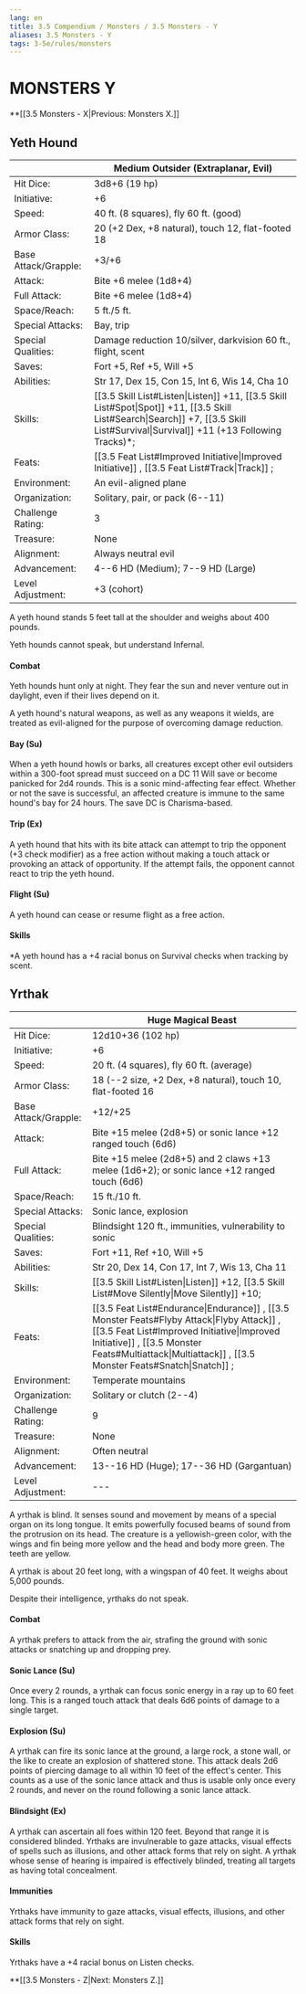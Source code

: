 ```yaml
---
lang: en
title: 3.5 Compendium / Monsters / 3.5 Monsters - Y
aliases: 3.5 Monsters - Y
tags: 3-5e/rules/monsters
---
```


# MONSTERS Y

**[[3.5 Monsters - X|Previous: Monsters X.]]

## Yeth Hound



|  | Medium Outsider (Extraplanar, Evil) | 
|---|---|
| Hit Dice: | 3d8+6 (19 hp) | 
| Initiative: | +6 | 
| Speed: | 40 ft. (8 squares), fly 60 ft. (good) | 
| Armor Class: | 20 (+2 Dex, +8 natural), touch 12, flat-footed 18 | 
| Base Attack/Grapple: | +3/+6 | 
| Attack: | Bite +6 melee (1d8+4) | 
| Full Attack: | Bite +6 melee (1d8+4) | 
| Space/Reach: | 5 ft./5 ft. | 
| Special Attacks: | Bay, trip | 
| Special Qualities: | Damage reduction 10/silver, darkvision 60 ft., flight, scent | 
| Saves: | Fort +5, Ref +5, Will +5 | 
| Abilities: | Str 17, Dex 15, Con 15, Int 6, Wis 14, Cha 10 | 
| Skills: | [[3.5 Skill List#Listen\|Listen]] +11, [[3.5 Skill List#Spot\|Spot]] +11, [[3.5 Skill List#Search\|Search]] +7, [[3.5 Skill List#Survival\|Survival]] +11 (+13 Following Tracks)\*; | 
| Feats: | [[3.5 Feat List#Improved Initiative\|Improved Initiative]] , [[3.5 Feat List#Track\|Track]] ; | 
| Environment: | An evil-aligned plane | 
| Organization: | Solitary, pair, or pack (6--11) | 
| Challenge Rating: | 3 | 
| Treasure: | None | 
| Alignment: | Always neutral evil | 
| Advancement: | 4--6 HD (Medium); 7--9 HD (Large) | 
| Level Adjustment: | +3 (cohort) | 
A yeth hound stands 5 feet tall at the shoulder and weighs about 400 pounds. 

Yeth hounds cannot speak, but understand Infernal. 

#### Combat

Yeth hounds hunt only at night. They fear the sun and never venture out in daylight, even if their lives depend on it. 

A yeth hound's natural weapons, as well as any weapons it wields, are treated as evil-aligned for the purpose of overcoming damage reduction. 

#### Bay (Su)
When a yeth hound howls or barks, all creatures except other evil outsiders within a 300-foot spread must succeed on a DC 11 Will save or become panicked for 2d4 rounds. This is a sonic mind-affecting fear effect. Whether or not the save is successful, an affected creature is immune to the same hound's bay for 24 hours. The save DC is Charisma-based. 

#### Trip (Ex)
A yeth hound that hits with its bite attack can attempt to trip the opponent (+3 check modifier) as a free action without making a touch attack or provoking an attack of opportunity. If the attempt fails, the opponent cannot react to trip the yeth hound. 

#### Flight (Su)
A yeth hound can cease or resume flight as a free action. 

#### Skills
\*A yeth hound has a +4 racial bonus on Survival checks when tracking by scent. 

## Yrthak



|  | Huge Magical Beast | 
|---|---|
| Hit Dice: | 12d10+36 (102 hp) | 
| Initiative: | +6 | 
| Speed: | 20 ft. (4 squares), fly 60 ft. (average) | 
| Armor Class: | 18 (--2 size, +2 Dex, +8 natural), touch 10, flat-footed 16 | 
| Base Attack/Grapple: | +12/+25 | 
| Attack: | Bite +15 melee (2d8+5) or sonic lance +12 ranged touch (6d6) | 
| Full Attack: | Bite +15 melee (2d8+5) and 2 claws +13 melee (1d6+2); or sonic lance +12 ranged touch (6d6) | 
| Space/Reach: | 15 ft./10 ft. | 
| Special Attacks: | Sonic lance, explosion | 
| Special Qualities: | Blindsight 120 ft., immunities, vulnerability to sonic | 
| Saves: | Fort +11, Ref +10, Will +5 | 
| Abilities: | Str 20, Dex 14, Con 17, Int 7, Wis 13, Cha 11 | 
| Skills: | [[3.5 Skill List#Listen\|Listen]] +12, [[3.5 Skill List#Move Silently\|Move Silently]] +10; | 
| Feats: | [[3.5 Feat List#Endurance\|Endurance]] , [[3.5 Monster Feats#Flyby Attack\|Flyby Attack]] , [[3.5 Feat List#Improved Initiative\|Improved Initiative]] , [[3.5 Monster Feats#Multiattack\|Multiattack]] , [[3.5 Monster Feats#Snatch\|Snatch]] ; | 
| Environment: | Temperate mountains | 
| Organization: | Solitary or clutch (2--4) | 
| Challenge Rating: | 9 | 
| Treasure: | None | 
| Alignment: | Often neutral | 
| Advancement: | 13--16 HD (Huge); 17--36 HD (Gargantuan) | 
| Level Adjustment: | --- | 
A yrthak is blind. It senses sound and movement by means of a special organ on its long tongue. It emits powerfully focused beams of sound from the protrusion on its head. The creature is a yellowish-green color, with the wings and fin being more yellow and the head and body more green. The teeth are yellow. 

A yrthak is about 20 feet long, with a wingspan of 40 feet. It weighs about 5,000 pounds. 

Despite their intelligence, yrthaks do not speak. 

#### Combat

A yrthak prefers to attack from the air, strafing the ground with sonic attacks or snatching up and dropping prey. 

#### Sonic Lance (Su)
Once every 2 rounds, a yrthak can focus sonic energy in a ray up to 60 feet long. This is a ranged touch attack that deals 6d6 points of damage to a single target. 

#### Explosion (Su)
A yrthak can fire its sonic lance at the ground, a large rock, a stone wall, or the like to create an explosion of shattered stone. This attack deals 2d6 points of piercing damage to all within 10 feet of the effect's center. This counts as a use of the sonic lance attack and thus is usable only once every 2 rounds, and never on the round following a sonic lance attack. 

#### Blindsight (Ex)
A yrthak can ascertain all foes within 120 feet. Beyond that range it is considered blinded. Yrthaks are invulnerable to gaze attacks, visual effects of spells such as illusions, and other attack forms that rely on sight. A yrthak whose sense of hearing is impaired is effectively blinded, treating all targets as having total concealment. 

#### Immunities
Yrthaks have immunity to gaze attacks, visual effects, illusions, and other attack forms that rely on sight. 

#### Skills
Yrthaks have a +4 racial bonus on Listen checks. 

**[[3.5 Monsters - Z|Next: Monsters Z.]]
